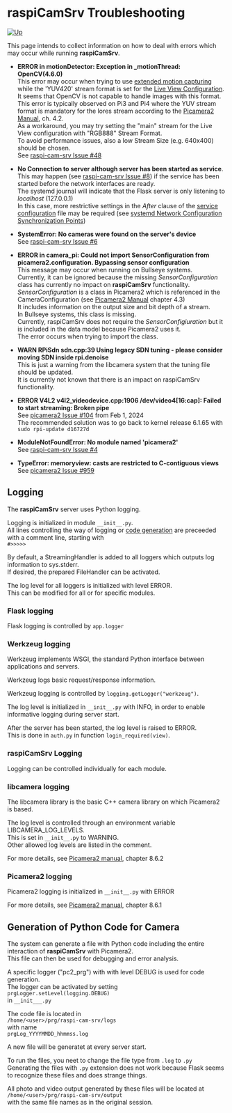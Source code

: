 # raspiCamSrv Troubleshooting

[![Up](img/goup.gif)](./UserGuide.md)

This page intends to collect information on how to deal with errors which may occur while running **raspiCamSrv**.

- **ERROR in motionDetector: Exception in _motionThread: OpenCV(4.6.0)**   
This error may occur when trying to use [extended motion capturing](./TriggerMotion.md) while the 'YUV420' stream format is set for the [Live View Configuration](./Configuration.md). <br>It seems that OpenCV is not capable to handle images with this format.    
This error is typically observed on Pi3 and Pi4 where the YUV stream format is mandatory for the lores stream according to the [Picamera2 Manual](https://datasheets.raspberrypi.com/camera/picamera2-manual.pdf), ch. 4.2.<br>
As a workaround, you may try setting the "main" stream for the Live View configuration with "RGB888" Stream Format.   
To avoid performance issues, also a low Stream Size (e.g. 640x400) should be chosen.<br>
See [raspi-cam-srv Issue #48](https://github.com/signag/raspi-cam-srv/issues/48)

- **No Connection to server although server has been started as service**.    
This may happen (see [raspi-cam-srv Issue #8](https://github.com/signag/raspi-cam-srv/issues/8)) if the service has been started before the network interfaces are ready.   
The systemd journal will indicate that the Flask server is only listening to *localhost* (127.0.0.1)   
In this case, more restrictive settings in the *After* clause of the [service configuration](../README.md#service-configuration) file may be required (see [systemd Network Configuration Synchronization Points](https://systemd.io/NETWORK_ONLINE/)) 
- **SystemError: No cameras were found on the server's device**   
See [raspi-cam-srv Issue #6](https://github.com/signag/raspi-cam-srv/issues/6)
- **ERROR in camera_pi: Could not import SensorConfiguration from picamera2.configuration. Bypassing sensor configuration**   
This message may occur when running on Bullseye systems.   
Currently, it can be ignored because the missing *SensorConfiguration* class has currently no impact on **raspiCamSrv** functionality.   
*SensorConfiguration* is a class in Picamera2 which is referenced in the CameraConfiguration (see [Picamera2 Manual](https://datasheets.raspberrypi.com/camera/picamera2-manual.pdf) chapter 4.3)    
It includes information on the output size and bit depth of a stream.    
In Bullseye systems, this class is missing.         
Currently, raspiCamSrv does not require the *SensorConfigiuration* but it is included in the data model because Picamera2 uses it.   
The error occurs when trying to import the class.   

- **WARN RPiSdn sdn.cpp:39 Using legacy SDN tuning - please consider moving SDN inside rpi.denoise**   
This is just a warning from the libcamera system that the tuning file should be updated.      
It is currently not known that there is an impact on raspiCamSrv functionality.


- **ERROR V4L2 v4l2_videodevice.cpp:1906 /dev/video4[16:cap]: Failed to start streaming: Broken pipe**  
See [picamera2 Issue #104](https://github.com/raspberrypi/libcamera/issues/104) from Feb 1, 2024   
The recommended solution was to go back to kernel release 6.1.65 with ```sudo rpi-update d16727d```
- **ModuleNotFoundError: No module named 'picamera2'**   
See [raspi-cam-srv Issue #4](https://github.com/signag/raspi-cam-srv/issues/4)
- **TypeError: memoryview: casts are restricted to C-contiguous views**   
See [picamera2 Issue #959](https://github.com/raspberrypi/picamera2/issues/959)

## Logging

The **raspiCamSrv** server uses Python logging.

Logging is initialized in module ```__init__.py```.   
All lines controlling the way of logging or [code generation](#generation-of-python-code-for-camera) are preceeded with a comment line, starting with   
```#>>>>>```

By default, a StreamingHandler is added to all loggers which outputs log information to sys.stderr.   
If desired, the prepared FileHandler can be activated.

The log level for all loggers is initialized with level ERROR.   
This can be modified for all or for specific modules.

### Flask logging

Flask logging is controlled by ```app.logger```

### Werkzeug logging

Werkzeug implements WSGI, the standard Python interface between applications and servers.

Werkzeug logs basic request/response information.

Werkzeug logging is controlled by ```logging.getLogger("werkzeug")```.

The log level is initialized in ```__init__.py``` with INFO, in order to enable informative logging during server start.

After the server has been started, the log level is raised to ERROR.   
This is done in ```auth.py``` in function ```login_required(view)```.

### raspiCamSrv Logging

Logging can be controlled individually for each module.

### libcamera logging

The libcamera library is the basic C++ camera library on which Picamera2 is based.

The log level is controlled through an environment variable LIBCAMERA_LOG_LEVELS.   
This is set in ```__init__.py``` to WARNING.   
Other allowed log levels are listed in the comment.

For more details, see [Picamera2 manual](./picamera2-manual.pdf), chapter 8.6.2

### Picamera2 logging

Picamera2 logging is initialized in ```__init__.py``` with ERROR

For more details, see [Picamera2 manual](./picamera2-manual.pdf), chapter 8.6.1

## Generation of Python Code for Camera

The system can generate a file with Python code including the entire interaction of **raspiCamSrv** with Picamera2.   
This file can then be used for debugging and error analysis.

A specific logger ("pc2_prg") with with level DEBUG is used for code generation.   
The logger can be activated by setting   
```prgLogger.setLevel(logging.DEBUG)```   
in ```__init___.py```

The code file is located in   
```/home/<user>/prg/raspi-cam-srv/logs```   
with name   
```prgLog_YYYYMMDD_hhmmss.log```

A new file will be generatet at every server start.

To run the files, you neet to change the file type from ```.log``` to ```.py```   
Generating the files with ```.py``` extension does not work because Flask seems to recognize these files and does strange things.

All photo and video output generated by these files will be located at    
```/home/<user>/prg/raspi-cam-srv/output```   
with the same file names as in the original session.
